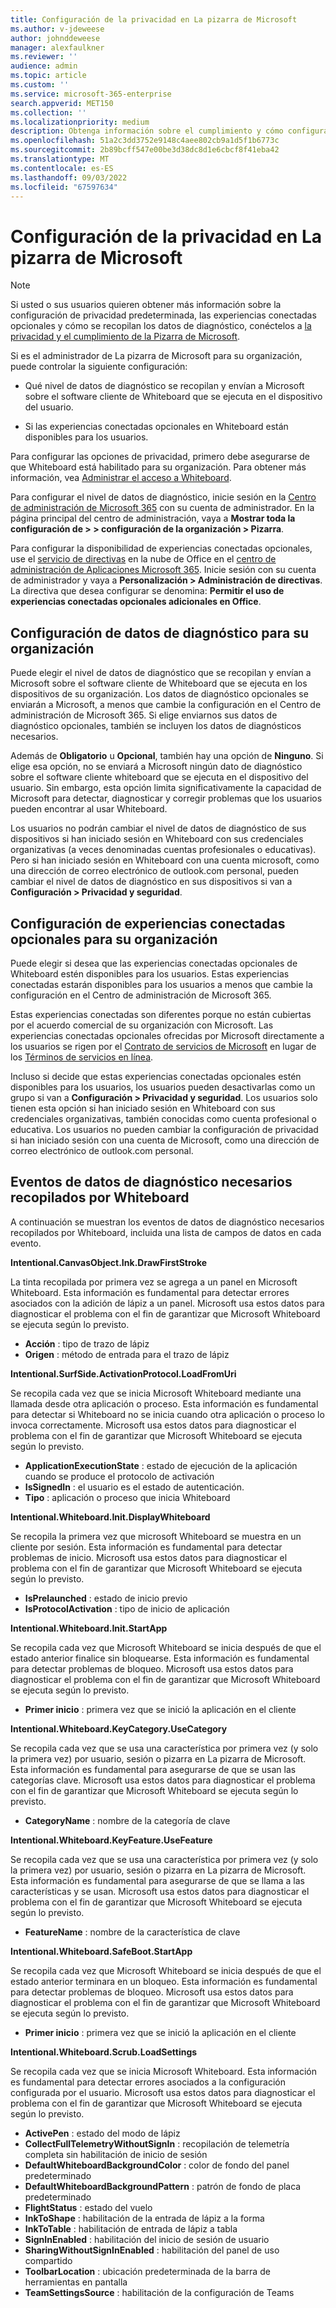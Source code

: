 ```yaml
---
title: Configuración de la privacidad en La pizarra de Microsoft
ms.author: v-jdeweese
author: johnddeweese
manager: alexfaulkner
ms.reviewer: ''
audience: admin
ms.topic: article
ms.custom: ''
ms.service: microsoft-365-enterprise
search.appverid: MET150
ms.collection: ''
ms.localizationpriority: medium
description: Obtenga información sobre el cumplimiento y cómo configurar las opciones de privacidad en La pizarra de Microsoft.
ms.openlocfilehash: 51a2c3dd3752e9148c4aee802cb9a1d5f1b6773c
ms.sourcegitcommit: 2b89bcff547e00be3d38dc8d1e6cbcf8f41eba42
ms.translationtype: MT
ms.contentlocale: es-ES
ms.lasthandoff: 09/03/2022
ms.locfileid: "67597634"
---
```

# <a name="configure-privacy-settings-in-microsoft-whiteboard"></a>Configuración de la privacidad en La pizarra de Microsoft

>[!NOTE]
> Si usted o sus usuarios quieren obtener más información sobre la configuración de privacidad predeterminada, las experiencias conectadas opcionales y cómo se recopilan los datos de diagnóstico, conéctelos a [la privacidad y el cumplimiento de la Pizarra de Microsoft](https://support.microsoft.com/office/privacy-and-compliance-ed9f0de9-71be-44c2-837d-e0f448660be1).

Si es el administrador de La pizarra de Microsoft para su organización, puede controlar la siguiente configuración:

- Qué nivel de datos de diagnóstico se recopilan y envían a Microsoft sobre el software cliente de Whiteboard que se ejecuta en el dispositivo del usuario.

- Si las experiencias conectadas opcionales en Whiteboard están disponibles para los usuarios.

Para configurar las opciones de privacidad, primero debe asegurarse de que Whiteboard está habilitado para su organización. Para obtener más información, vea [Administrar el acceso a Whiteboard](manage-whiteboard-access-organizations.md).


Para configurar el nivel de datos de diagnóstico, inicie sesión en la [Centro de administración de Microsoft 365](/microsoft-365/admin/admin-overview/admin-center-overview) con su cuenta de administrador. En la página principal del centro de administración, vaya a **Mostrar toda la configuración de > > configuración de la organización > Pizarra**.

Para configurar la disponibilidad de experiencias conectadas opcionales, use el [servicio de directivas](/deployoffice/admincenter/overview-office-cloud-policy-service) en la nube de Office en el [centro de administración de Aplicaciones Microsoft 365](https://config.office.com). Inicie sesión con su cuenta de administrador y vaya a **Personalización > Administración de directivas**. La directiva que desea configurar se denomina: **Permitir el uso de experiencias conectadas opcionales adicionales en Office**.

## <a name="diagnostic-data-setting-for-your-organization"></a>Configuración de datos de diagnóstico para su organización

Puede elegir el nivel de datos de diagnóstico que se recopilan y envían a Microsoft sobre el software cliente de Whiteboard que se ejecuta en los dispositivos de su organización. Los datos de diagnóstico opcionales se enviarán a Microsoft, a menos que cambie la configuración en el Centro de administración de Microsoft 365. Si elige enviarnos sus datos de diagnóstico opcionales, también se incluyen los datos de diagnósticos necesarios.

Además de **Obligatorio** u **Opcional**, también hay una opción de **Ninguno**. Si elige esa opción, no se enviará a Microsoft ningún dato de diagnóstico sobre el software cliente whiteboard que se ejecuta en el dispositivo del usuario. Sin embargo, esta opción limita significativamente la capacidad de Microsoft para detectar, diagnosticar y corregir problemas que los usuarios pueden encontrar al usar Whiteboard.

Los usuarios no podrán cambiar el nivel de datos de diagnóstico de sus dispositivos si han iniciado sesión en Whiteboard con sus credenciales organizativas (a veces denominadas cuentas profesionales o educativas). Pero si han iniciado sesión en Whiteboard con una cuenta microsoft, como una dirección de correo electrónico de outlook.com personal, pueden cambiar el nivel de datos de diagnóstico en sus dispositivos si van a **Configuración > Privacidad y seguridad**.

## <a name="optional-connected-experiences-setting-for-your-organization"></a>Configuración de experiencias conectadas opcionales para su organización

Puede elegir si desea que las experiencias conectadas opcionales de Whiteboard estén disponibles para los usuarios. Estas experiencias conectadas estarán disponibles para los usuarios a menos que cambie la configuración en el Centro de administración de Microsoft 365. 

Estas experiencias conectadas son diferentes porque no están cubiertas por el acuerdo comercial de su organización con Microsoft. Las experiencias conectadas opcionales ofrecidas por Microsoft directamente a los usuarios se rigen por el [Contrato de servicios de Microsoft](https://www.microsoft.com/servicesagreement) en lugar de los [Términos de servicios en línea](https://www.microsoft.com/licensing/product-licensing/products).

Incluso si decide que estas experiencias conectadas opcionales estén disponibles para los usuarios, los usuarios pueden desactivarlas como un grupo si van a **Configuración > Privacidad y seguridad**. Los usuarios solo tienen esta opción si han iniciado sesión en Whiteboard con sus credenciales organizativas, también conocidas como cuenta profesional o educativa. Los usuarios no pueden cambiar la configuración de privacidad si han iniciado sesión con una cuenta de Microsoft, como una dirección de correo electrónico de outlook.com personal.

## <a name="required-diagnostic-data-events-collected-by-whiteboard"></a>Eventos de datos de diagnóstico necesarios recopilados por Whiteboard

A continuación se muestran los eventos de datos de diagnóstico necesarios recopilados por Whiteboard, incluida una lista de campos de datos en cada evento.

**Intentional.CanvasObject.Ink.DrawFirstStroke**

La tinta recopilada por primera vez se agrega a un panel en Microsoft Whiteboard. Esta información es fundamental para detectar errores asociados con la adición de lápiz a un panel. Microsoft usa estos datos para diagnosticar el problema con el fin de garantizar que Microsoft Whiteboard se ejecuta según lo previsto.

- **Acción** : tipo de trazo de lápiz
- **Origen** : método de entrada para el trazo de lápiz

**Intentional.SurfSide.ActivationProtocol.LoadFromUri**

Se recopila cada vez que se inicia Microsoft Whiteboard mediante una llamada desde otra aplicación o proceso. Esta información es fundamental para detectar si Whiteboard no se inicia cuando otra aplicación o proceso lo invoca correctamente. Microsoft usa estos datos para diagnosticar el problema con el fin de garantizar que Microsoft Whiteboard se ejecuta según lo previsto.

- **ApplicationExecutionState** : estado de ejecución de la aplicación cuando se produce el protocolo de activación
- **IsSignedIn** : el usuario es el estado de autenticación.
- **Tipo** : aplicación o proceso que inicia Whiteboard

**Intentional.Whiteboard.Init.DisplayWhiteboard**

Se recopila la primera vez que microsoft Whiteboard se muestra en un cliente por sesión. Esta información es fundamental para detectar problemas de inicio. Microsoft usa estos datos para diagnosticar el problema con el fin de garantizar que Microsoft Whiteboard se ejecuta según lo previsto.

- **IsPrelaunched** : estado de inicio previo
- **IsProtocolActivation** : tipo de inicio de aplicación

**Intentional.Whiteboard.Init.StartApp**

Se recopila cada vez que Microsoft Whiteboard se inicia después de que el estado anterior finalice sin bloquearse. Esta información es fundamental para detectar problemas de bloqueo. Microsoft usa estos datos para diagnosticar el problema con el fin de garantizar que Microsoft Whiteboard se ejecuta según lo previsto.

- **Primer inicio** : primera vez que se inició la aplicación en el cliente

**Intentional.Whiteboard.KeyCategory.UseCategory**

Se recopila cada vez que se usa una característica por primera vez (y solo la primera vez) por usuario, sesión o pizarra en La pizarra de Microsoft. Esta información es fundamental para asegurarse de que se usan las categorías clave. Microsoft usa estos datos para diagnosticar el problema con el fin de garantizar que Microsoft Whiteboard se ejecuta según lo previsto.

- **CategoryName** : nombre de la categoría de clave

**Intentional.Whiteboard.KeyFeature.UseFeature**

Se recopila cada vez que se usa una característica por primera vez (y solo la primera vez) por usuario, sesión o pizarra en La pizarra de Microsoft. Esta información es fundamental para asegurarse de que se llama a las características y se usan. Microsoft usa estos datos para diagnosticar el problema con el fin de garantizar que Microsoft Whiteboard se ejecuta según lo previsto.

- **FeatureName** : nombre de la característica de clave

**Intentional.Whiteboard.SafeBoot.StartApp**

Se recopila cada vez que Microsoft Whiteboard se inicia después de que el estado anterior terminara en un bloqueo. Esta información es fundamental para detectar problemas de bloqueo. Microsoft usa estos datos para diagnosticar el problema con el fin de garantizar que Microsoft Whiteboard se ejecuta según lo previsto.

- **Primer inicio** : primera vez que se inició la aplicación en el cliente

**Intentional.Whiteboard.Scrub.LoadSettings**

Se recopila cada vez que se inicia Microsoft Whiteboard. Esta información es fundamental para detectar errores asociados a la configuración configurada por el usuario. Microsoft usa estos datos para diagnosticar el problema con el fin de garantizar que Microsoft Whiteboard se ejecuta según lo previsto.

- **ActivePen** : estado del modo de lápiz
- **CollectFullTelemetryWithoutSignIn** : recopilación de telemetría completa sin habilitación de inicio de sesión
- **DefaultWhiteboardBackgroundColor** : color de fondo del panel predeterminado
- **DefaultWhiteboardBackgroundPattern** : patrón de fondo de placa predeterminado
- **FlightStatus** : estado del vuelo
- **InkToShape** : habilitación de la entrada de lápiz a la forma
- **InkToTable** : habilitación de entrada de lápiz a tabla
- **SignInEnabled** : habilitación del inicio de sesión de usuario
- **SharingWithoutSignInEnabled** : habilitación del panel de uso compartido
- **ToolbarLocation** : ubicación predeterminada de la barra de herramientas en pantalla
- **TeamSettingsSource** : habilitación de la configuración de Teams
